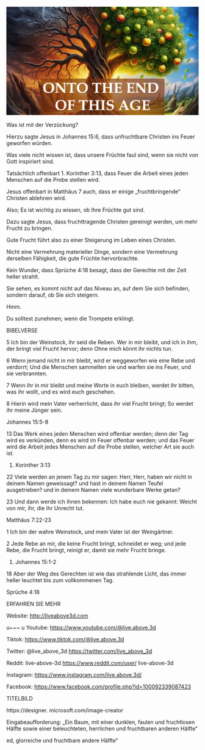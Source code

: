 ![Video cover image](../cover.jpg "cover photo")

Was ist mit der Verzückung?

Hierzu sagte Jesus in Johannes 15:6, dass unfruchtbare Christen ins Feuer geworfen würden.

Was viele nicht wissen ist, dass unsere Früchte faul sind, wenn sie nicht von Gott inspiriert sind.

Tatsächlich offenbart 1. Korinther 3:13, dass Feuer die Arbeit eines jeden Menschen auf die Probe stellen wird.

Jesus offenbart in Matthäus 7 auch, dass er einige „fruchtbringende“ Christen ablehnen wird.

Also; Es ist wichtig zu wissen, ob Ihre Früchte gut sind.

Dazu sagte Jesus, dass fruchttragende Christen gereinigt werden, um mehr Frucht zu bringen.

Gute Frucht führt also zu einer Steigerung im Leben eines Christen.

Nicht eine Vermehrung materieller Dinge, sondern eine Vermehrung derselben Fähigkeit, die gute Früchte hervorbrachte.

Kein Wunder, dass Sprüche 4:18 besagt, dass der Gerechte mit der Zeit heller strahlt.

Sie sehen, es kommt nicht auf das Niveau an, auf dem Sie sich befinden, sondern darauf, ob Sie sich steigern.

Hmm.

Du solltest zunehmen; wenn die Trompete erklingt.

BIBELVERSE

5 Ich bin der Weinstock, ihr seid die Reben. Wer in mir bleibt, und ich in ihm, der bringt viel Frucht hervor; denn Ohne mich könnt ihr nichts tun.

6 Wenn jemand nicht in mir bleibt, wird er weggeworfen wie eine Rebe und verdorrt; Und die Menschen sammelten sie und warfen sie ins Feuer, und sie verbrannten.

7 Wenn ihr in mir bleibt und meine Worte in euch bleiben, werdet ihr bitten, was ihr wollt, und es wird euch geschehen.

8 Hierin wird mein Vater verherrlicht, dass ihr viel Frucht bringt; So werdet ihr meine Jünger sein.

Johannes 15:5-8

13 Das Werk eines jeden Menschen wird offenbar werden; denn der Tag wird es verkünden, denn es wird im Feuer offenbar werden; und das Feuer wird die Arbeit jedes Menschen auf die Probe stellen, welcher Art sie auch ist.

1. Korinther 3:13

22 Viele werden an jenem Tag zu mir sagen: Herr, Herr, haben wir nicht in deinem Namen geweissagt? und hast in deinem Namen Teufel ausgetrieben? und in deinem Namen viele wunderbare Werke getan?

23 Und dann werde ich ihnen bekennen: Ich habe euch nie gekannt: Weicht von mir, ihr, die ihr Unrecht tut.

Matthäus 7:22-23

1 Ich bin der wahre Weinstock, und mein Vater ist der Weingärtner.

2 Jede Rebe an mir, die keine Frucht bringt, schneidet er weg; und jede Rebe, die Frucht bringt, reinigt er, damit sie mehr Frucht bringe.

1. Johannes 15:1-2

18 Aber der Weg des Gerechten ist wie das strahlende Licht, das immer heller leuchtet bis zum vollkommenen Tag.

Sprüche 4:18

ERFAHREN SIE MEHR

Website: http://liveabove3d.com

u~~~ u Youtube: https://www.youtube.com/@live.above.3d

Tiktok: https://www.tiktok.com/@live.above.3d

Twitter: @live_above_3d https://twitter.com/live_above_3d

Reddit: live-above-3d https://www.reddit.com/user/ live-above-3d

Instagram: https://www.instagram.com/live.above.3d/

Facebook: https://www.facebook.com/profile.php?id=100092339087423

TITELBILD

https://designer. microsoft.com/image-creator

Eingabeaufforderung: „Ein Baum, mit einer dunklen, faulen und fruchtlosen Hälfte sowie einer beleuchteten, herrlichen und fruchtbaren anderen Hälfte“

ed, glorreiche und fruchtbare andere Hälfte“